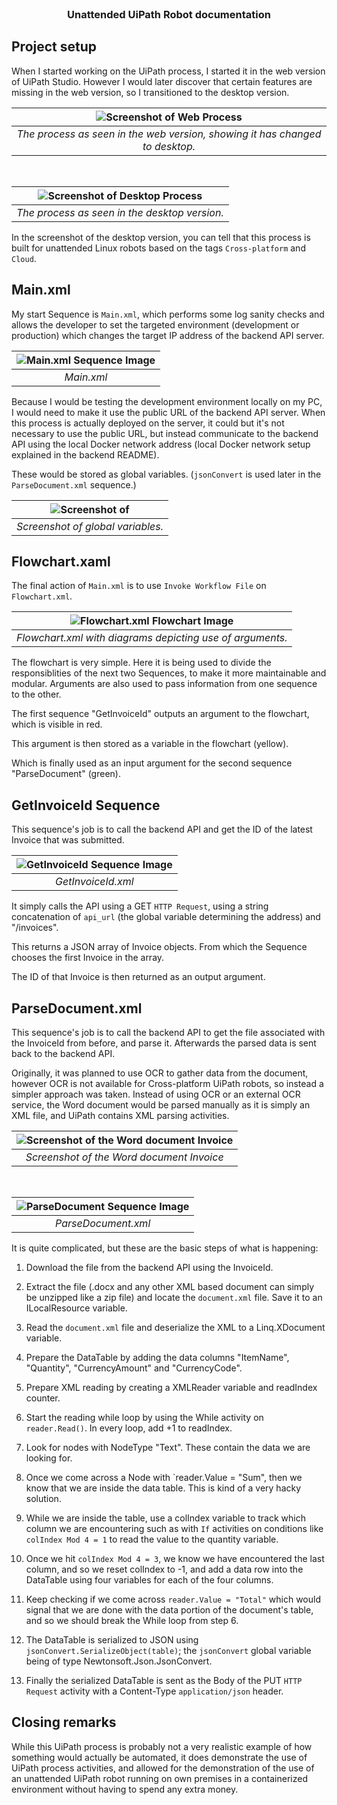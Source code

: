 
<br />
<div align="center">
<h3 align="center">Unattended UiPath Robot documentation</h3>
</div>

## Project setup

When I started working on the UiPath process, I started it in the web version of UiPath Studio. However I would later discover that certain features are missing in the web version, so I transitioned to the desktop version. 

<div align = "center">

|![Screenshot of Web Process](assets/web_process.png)|
|:-:|
|*The process as seen in the web version, showing it has changed to desktop.*|

</div>

<br/>

<div align="center">

|![Screenshot of Desktop Process](assets/desktop_process.png)|
|:-:|
|*The process as seen in the desktop version.*|

</div>

In the screenshot of the desktop version, you can tell that this process is built for unattended Linux robots based on the tags `Cross-platform` and `Cloud`.

## Main.xml

My start Sequence is `Main.xml`, which performs some log sanity checks and allows the developer to set the targeted environment (development or production) which changes the target IP address of the backend API server.

<div align="center">

|![Main.xml Sequence Image](assets/main_sequence.jpg)|
|:-:|
|*Main.xml*|

</div>

Because I would be testing the development environment locally on my PC, I would need to make it use the public URL of the backend API server. When this process is actually deployed on the server, it could but it's not necessary to use the public URL, but instead communicate to the backend API using the local Docker network address (local Docker network setup explained in the backend README).

These would be stored as global variables. (`jsonConvert` is used later in the `ParseDocument.xml` sequence.)

<div align="center">

|![Screenshot of ](assets/global_variables.png)|
|:-:|
|*Screenshot of global variables.*|

</div>

## Flowchart.xaml

The final action of `Main.xml` is to use `Invoke Workflow File` on `Flowchart.xml`. 

<div align="center">

|![Flowchart.xml Flowchart Image](assets/flowchart.png)|
|:-:|
|*Flowchart.xml with diagrams depicting use of arguments.*|

</div>

The flowchart is very simple. Here it is being used to divide the responsiblities of the next two Sequences, to make it more maintainable and modular. Arguments are also used to pass information from one sequence to the other.

The first sequence "GetInvoiceId" outputs an argument to the flowchart, which is visible in red.

This argument is then stored as a variable in the flowchart (yellow).

Which is finally used as an input argument for the second sequence "ParseDocument" (green).

## GetInvoiceId Sequence

This sequence's job is to call the backend API and get the ID of the latest Invoice that was submitted.

<div align="center">

|![GetInvoiceId Sequence Image](assets/GetInvoiceId_sequence.jpg)|
|:-:|
|*GetInvoiceId.xml*|

</div>

It simply calls the API using a GET `HTTP Request`, using a string concatenation of `api_url` (the global variable determining the address) and "/invoices".

This returns a JSON array of Invoice objects. From which the Sequence chooses the first Invoice in the array.

The ID of that Invoice is then returned as an output argument.

## ParseDocument.xml

This sequence's job is to call the backend API to get the file associated with the InvoiceId from before, and parse it. Afterwards the parsed data is sent back to the backend API. 

Originally, it was planned to use OCR to gather data from the document, however OCR is not available for Cross-platform UiPath robots, so instead a simpler approach was taken. Instead of using OCR or an external OCR service, the Word document would be parsed manually as it is simply an XML file, and UiPath contains XML parsing activities.

<div align="center">

|![Screenshot of the Word document Invoice](assets/faktura.png)|
|:-:|
|*Screenshot of the Word document Invoice*|

</div>

<br/>

<div align="center">

|![ParseDocument Sequence Image](assets/ParseDocument_sequence.jpg)|
|:-:|
|*ParseDocument.xml*|

</div>

It is quite complicated, but these are the basic steps of what is happening:

1. Download the file from the backend API using the InvoiceId.

2. Extract the file (.docx and any other XML based document can simply be unzipped like a zip file) and locate the `document.xml` file. Save it to an ILocalResource variable.

3. Read the `document.xml` file and deserialize the XML to a Linq.XDocument variable.

4. Prepare the DataTable by adding the data columns "ItemName", "Quantity", "CurrencyAmount" and "CurrencyCode".

5. Prepare XML reading by creating a XMLReader variable and readIndex counter.

6. Start the reading while loop by using the While activity on `reader.Read()`. In every loop, add +1 to readIndex.

7. Look for nodes with NodeType "Text". These contain the data we are looking for.

8. Once we come across a Node with `reader.Value = "Sum", then we know that we are inside the data table. This is kind of a very hacky solution.

9. While we are inside the table, use a colIndex variable to track which column we are encountering such as with `If` activities on conditions like `colIndex Mod 4 = 1` to read the value to the quantity variable.

10. Once we hit `colIndex Mod 4 = 3`, we know we have encountered the last column, and so we reset colIndex to -1, and add a data row into the DataTable using four variables for each of the four columns.

11. Keep checking if we come across `reader.Value = "Total"` which would signal that we are done with the data portion of the document's table, and so we should break the While loop from step 6.

12. The DataTable is serialized to JSON using `jsonConvert.SerializeObject(table)`; the `jsonConvert` global variable being of type Newtonsoft.Json.JsonConvert.

13. Finally the serialized DataTable is sent as the Body of the PUT `HTTP Request` activity with a Content-Type `application/json` header.

## Closing remarks

While this UiPath process is probably not a very realistic example of how something would actually be automated, it does demonstrate the use of UiPath process activities, and allowed for the demonstration of the use of an unattended UiPath robot running on own premises in a containerized environment without having to spend any extra money.